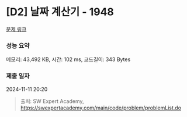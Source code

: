 # [D2] 날짜 계산기 - 1948 

[문제 링크](https://swexpertacademy.com/main/code/problem/problemDetail.do?contestProbId=AV5PnnU6AOsDFAUq) 

### 성능 요약

메모리: 43,492 KB, 시간: 102 ms, 코드길이: 343 Bytes

### 제출 일자

2024-11-11 20:20



> 출처: SW Expert Academy, https://swexpertacademy.com/main/code/problem/problemList.do